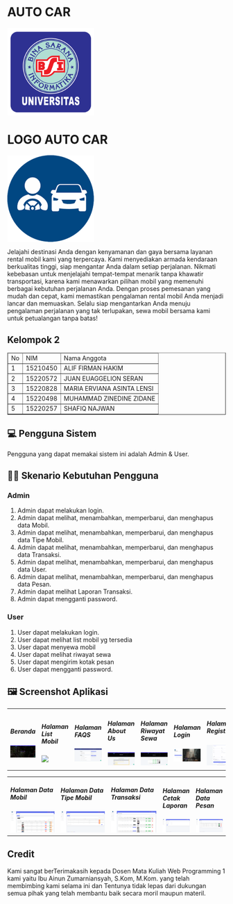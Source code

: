 # AUTO CAR

<img src="assets/bsi.png" width="200px" align="center"><br>

# LOGO AUTO CAR

<img src="assets/autocar-logo.png" width="200px" align="center"><br>

Jelajahi destinasi Anda dengan kenyamanan dan gaya bersama layanan rental mobil kami yang terpercaya. Kami menyediakan armada kendaraan berkualitas tinggi, siap mengantar Anda dalam setiap perjalanan. Nikmati kebebasan untuk menjelajahi tempat-tempat menarik tanpa khawatir transportasi, karena kami menawarkan pilihan mobil yang memenuhi berbagai kebutuhan perjalanan Anda. Dengan proses pemesanan yang mudah dan cepat, kami memastikan pengalaman rental mobil Anda menjadi lancar dan memuaskan. Selalu siap mengantarkan Anda menuju pengalaman perjalanan yang tak terlupakan, sewa mobil bersama kami untuk petualangan tanpa batas!

## Kelompok 2

<table border="1">
  <thead>
    <tr>
      <td>No</td>
      <td>NIM</td>
      <td>Nama Anggota</td>
    </tr>
  <thead>
  <tbody>
    <tr>
      <td>1</td>
      <td>15210450</td>
      <td>ALIF FIRMAN HAKIM</td>
    </tr>
    <tr>
      <td>2</td>
      <td>15220572</td>
      <td>JUAN EUAGGELION SERAN</td>
    </tr>
    <tr>
      <td>3</td>
      <td>15220828</td>
      <td>MARIA ERVIANA ASINTA LENSI</td>
    </tr>
    <tr>
      <td>4</td>
      <td>15220498</td>
      <td>MUHAMMAD ZINEDINE ZIDANE</td>
    </tr>
    <tr>
      <td>5</td>
      <td>15220257</td>
      <td>SHAFIQ NAJWAN</td>
    </tr>
  </tbody>
</table>

## 💻 Pengguna Sistem

Pengguna yang dapat memakai sistem ini adalah Admin & User.

## 👨‍💻 Skenario Kebutuhan Pengguna

### Admin

<ol>
  <li>Admin dapat melakukan login.</li>
  <li>Admin dapat melihat, menambahkan, memperbarui, dan menghapus data Mobil.</li>
  <li>Admin dapat melihat, menambahkan, memperbarui, dan menghapus data Tipe Mobil.</li>
  <li>Admin dapat melihat, menambahkan, memperbarui, dan menghapus data Transaksi.</li>
  <li>Admin dapat melihat, menambahkan, memperbarui, dan menghapus data User.</li>
  <li>Admin dapat melihat, menambahkan, memperbarui, dan menghapus data Pesan.</li>
  <li>Admin dapat melihat Laporan Transaksi.</li>
  <li>Admin dapat mengganti password.</li>
</ol>

### User

<ol>
  <li>User dapat melakukan login.</li>
  <li>User dapat melihat list mobil yg tersedia</li>
  <li>User dapat menyewa mobil</li>
  <li>User dapat melihat riwayat sewa</li>
  <li>User dapat mengirim kotak pesan</li>
  <li>User dapat mengganti password.</li>
</ol>

## 🖼️ Screenshot Aplikasi

<table width="100%">
  <tbody>
    <tr>
      <td width="33%">
        <h5>Beranda</h5>
        <img src="assets/ss/Beranda.png"><br>
      </td>
      <td width="33%">
        <h5>Halaman List Mobil</h5>
        <img src="assets/ss/List.png.png">
      </td>
      <td width="33%">
        <h5>Halaman FAQS</h5>
        <img src="assets/ss/faqs.png">
      </td>
      <td width="33%">
        <h5>Halaman About Us</h5>
        <img src="assets/ss/about.png">
      </td>
      <td width="33%">
        <h5>Halaman Riwayat Sewa</h5>
        <img src="assets/ss/riwayat.png">
      </td>
      <td width="33%">
        <h5>Halaman Login</h5>
        <img src="assets/ss/login.png">
      </td>
      <td width="33%">
        <h5>Halaman Registrasi</h5>
        <img src="assets/ss/regis.png">
      </td>
      <td width="33%">
        <h5>Halaman Ganti Password</h5>
        <img src="assets/ss/ganti-pw.png">
      </td>
    </tr>
  </tbody>
</table>

<table width="100%">
  <tbody>
      <td width="33%">
        <h5>Halaman Data Mobil</h5>
        <img src="assets/ss/admin-datamobil.png">
      </td>
      <td width="33%">
        <h5>Halaman Data Tipe Mobil</h5>
        <img src="assets/ss/admin-tipe.png">
      </td>
      <td width="33%">
        <h5>Halaman Data Transaksi</h5>
        <img src="assets/ss/admin-transaksi.png">
      </td>
      <td width="33%">
        <h5>Halaman Cetak Laporan</h5>
        <img src="assets/ss/admin-laporan.png">
      </td>
      <td width="33%">
        <h5>Halaman Data Pesan</h5>
        <img src="assets/ss/admin-datapesan.png">
      </td>
  </tbody>
</table>

## Credit

Kami sangat berTerimakasih kepada Dosen Mata Kuliah Web Programming 1 kami yaitu Ibu Ainun Zumarniansyah, S.Kom, M.Kom. yang telah membimbing kami selama ini dan
Tentunya tidak lepas dari dukungan semua pihak yang telah membantu baik secara moril maupun materil.
